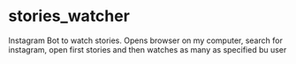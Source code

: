 # stories_watcher
Instagram Bot to watch stories. Opens browser on my computer, search for instagram, open first stories and then watches as many as specified bu user
